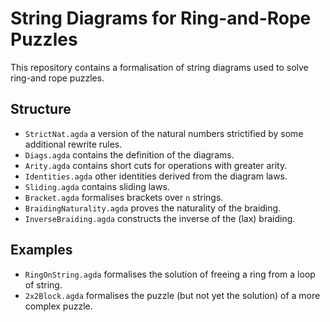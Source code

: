 # String Diagrams for Ring-and-Rope Puzzles

This repository contains a formalisation of string diagrams used to
solve ring-and rope puzzles.

## Structure

* `StrictNat.agda` a version of the natural numbers strictified by some additional rewrite rules.
* `Diags.agda` contains the definition of the diagrams.
* `Arity.agda` contains short cuts for operations with greater arity.
* `Identities.agda` other identities derived from the diagram laws.
* `Sliding.agda` contains sliding laws.
* `Bracket.agda` formalises brackets over `n` strings.
* `BraidingNaturality.agda` proves the naturality of the braiding.
* `InverseBraiding.agda` constructs the inverse of the (lax) braiding.

## Examples

* `RingOnString.agda` formalises the solution of freeing a ring from a loop of string.
* `2x2Block.agda` formalises the puzzle (but not yet the solution) of a more complex puzzle.
